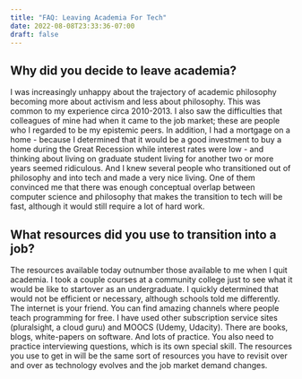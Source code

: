 ```yaml
---
title: "FAQ: Leaving Academia For Tech"
date: 2022-08-08T23:33:36-07:00
draft: false
---
```


## Why did you decide to leave academia? 

I was increasingly unhappy about the trajectory of academic philosophy becoming more about activism and less about philosophy. This was common to my experience circa 2010-2013. I also saw the difficulties that colleagues of mine had when it came to the job market; these are people who I regarded to be my epistemic peers. In addition, I had a mortgage on a home - because I determined that it would be a good investment to buy a home during the Great Recession while interest rates were low - and thinking about living on graduate student living for another two or more years seemed ridiculous. And I knew several people who transitioned out of philosophy and into tech and made a very nice living. One of them convinced me that there was enough conceptual overlap between computer science and philosophy that makes the transition to tech will be fast, although it would still require a lot of hard work.

## What resources did you use to transition into a job?

The resources available today outnumber those available to me when I quit academia. I took a couple courses at a community college just to see what it would be like to startover as an undergraduate. I quickly determined that would not be efficient or necessary, although schools told me differently. The internet is your friend. You can find amazing channels where people teach programming for free. I have used other subscription service sites (pluralsight, a cloud guru) and MOOCS (Udemy, Udacity). There are books, blogs, white-papers on software. And lots of practice. You also need to practice interviewing questions, which is its own special skill. The resources you use to get in will be the same sort of resources you have to revisit over and over as technology evolves and the job market demand changes.